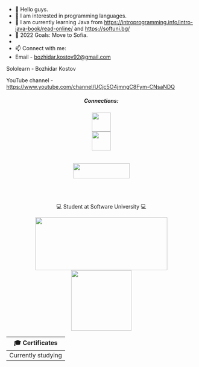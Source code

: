 - 👋 Hello guys.
- 👀 I am interested in programming languages.
- 🌱 I am currently learning Java from https://introprogramming.info/intro-java-book/read-online/ and https://softuni.bg/
- 💞️ 2022 Goals: Move to Sofia.
- 
- 📫 Connect with me:                
- Email - bozhidar.kostov92@gmail.com

Sololearn - Bozhidar Kostov

YouTube channel - https://www.youtube.com/channel/UCjc5O4jmngC8Fym-CNsaNDQ

<h5 align="center">
  Connections:
</h5>

<div align="center">
  <a href="https://www.https://mail.google.com/mail/u/0/">
    <img align="center" width="50px" src="https://www.bulnews.bg/media/cache/article/uploads/16180e70d6d70b354ec63100e0ca5516.jpeg" />
  </a>
  <div align="center">
  <a href="https://www.facebook.com/GamingWithBuJo/">
    <img align="center" width="50px" src="https://www.savinglives5townscoalition.org/wp-content/uploads/2021/03/facebook_icono_despues2.jpg" />
  </a>
</div>
<br></br>

<div align="center">
  <img align="center" width="150" height="40" src="https://visitor-badge.glitch.me/badge?page_id=BozhidarKostov92">
</div>
<br></br>

<p align="center">
  <br>
    💻 Student at Software University 💻
  </br>  
</p>

<div align="center">
  <img height="140" width="350" src="https://github-readme-stats.vercel.app/api/top-langs/?username=LyubomirK99&layout=compact"/>
</div>

<div align="center">
  <img height="160" src="https://github-readme-stats.vercel.app/api?username=LyubomirK99&count_private=true&true&hide=issues&show_icons=true" />
</div>

| 🎓 Certificates |
| :-:
| Currently studying |
